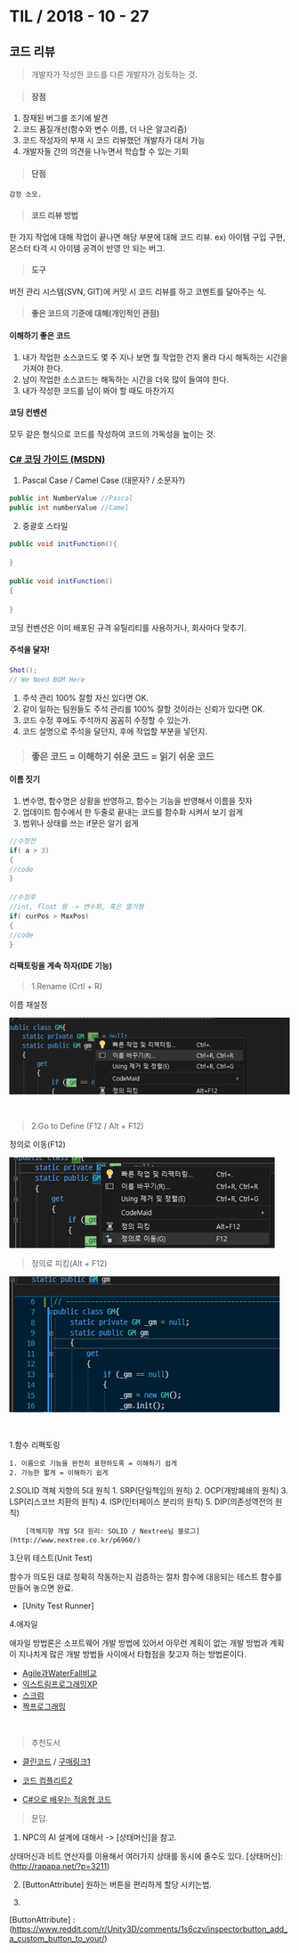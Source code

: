 # TIL / 2018 - 10 - 27 
## 코드 리뷰 
> 개발자가 작성한 코드를 다른 개발자가 검토하는 것. 

> #### 장점 

1. 잠재된 버그를 조기에 발견 
2. 코드 품질개선(함수와 변수 이름, 더 나은 알고리즘) 
3. 코드 작성자의 부재 시 코드 리뷰했던 개발자가 대처 가능 
4. 개발자들 간의 의견을 나누면서 학습할 수 있는 기회 

> #### 단점 

``감정 소모.`` 

> #### 코드 리뷰 방법 
한 가지 작업에 대해 작업이 끝나면 해당 부분에 대해 코드 리뷰. 
ex) 아이템 구입 구현, 몬스터 타격 시 아이템 공격이 반영 안 되는 버그. 

> #### 도구 
버전 관리 시스템(SVN, GIT)에 커밋 시 코드 리뷰를 하고 코멘트를 달아주는 식. 

> #### 좋은 코드의 기준에 대해(개인적인 관점) 

#### 이해하기 좋은 코드 
1. 내가 작업한 소스코드도 몇 주 지나 보면 뭘 작업한 건지 몰라 다시 해독하는 시간을 가져야 한다. 
2. 남이 작업한 소스코드는 해독하는 시간을 더욱 많이 들여야 한다. 
3. 내가 작성한 코드를 남이 봐야 할 때도 마찬가지 

#### 코딩 컨벤션 
모두 같은 형식으로 코드를 작성하여 코드의 가독성을 높이는 것. 

### [C# 코딩 가이드 (MSDN)](http://swconsulting.tistory.com/46) 

1. Pascal Case / Camel Case (대문자? / 소문자?) 

```cs 
public int NumberValue //Pascal 
public int numberValue //Camel 
``` 

2. 중괄호 스타일 

```cs 
public void initFunction(){ 

} 

public void initFunction() 
{ 

} 
``` 

코딩 컨벤션은 이미 배포된 규격 유틸리티를 사용하거나, 회사마다 맞추기. 

#### 주석을 달자! 

```cs
Shot();
// We Need BGM Here
```
1. 주석 관리 100% 잘할 자신 있다면 OK. 
2. 같이 일하는 팀원들도 주석 관리를 100% 잘할 것이라는 신뢰가 있다면 OK. 
3. 코드 수정 후에도 주석까지 꼼꼼히 수정할 수 있는가. 
4. 코드 설명으로 주석을 달던지, 후에 작업할 부분을 넣던지. 

> ### 좋은 코드 = 이해하기 쉬운 코드 = 읽기 쉬운 코드 

#### 이름 짓기 
1. 변수명, 함수명은 상황을 반영하고, 함수는 기능을 반영해서 이름을 짓자 
2. 업데이트 함수에서 한 두줄로 끝내는 코드를 함수화 시켜서 보기 쉽게 
3. 범위나 상태를 쓰는 if문은 알기 쉽게 

```cs 
//수정전 
if( a > 3) 
{ 
//code 
} 

//수정후
//int, float 형 -> 변수화, 혹은 열거형
if( curPos > MaxPos)
{
//code
}
```

#### 리팩토링을 계속 하자(IDE 기능)

> 1.Rename (Crtl + R)

이름 재설정

![](2018-11-20-14-34-08.png)

<br>

> 2.Go to Define (F12 / Alt + F12)

정의로 이동(F12)

![](2018-11-20-14-35-30.png)

> 정의로 피킹(Alt + F12)

![](2018-11-20-14-36-44.png)

<br>

1.함수 리펙토링

    1. 이름으로 기능을 완전히 표현하도록 = 이해하기 쉽게
    2. 가능한 짧게 = 이해하기 쉽게

2.SOLID 객체 지향의 5대 원칙
    1. SRP(단일책임의 원칙)
    2. OCP(개방폐쇄의 원칙)
    3. LSP(리스코브 치환의 원칙)
    4. ISP(인터페이스 분리의 원칙)
    5. DIP(의존성역전의 원칙)

        [객체지향 개발 5대 원리: SOLID / Nextree님 블로그](http://www.nextree.co.kr/p6960/)

3.단위 테스트(Unit Test)

함수가 의도된 대로 정확히 작동하는지 검증하는 절차
함수에 대응되는 테스트 함수를 만들어 놓으면 완료.

* [Unity Test Runner]

4.애자일

애자일 방법론은 소프트웨어 개발 방법에 있어서 아무런 계획이 없는 개발 방법과 계획이 지나치게 많은 개발 방법들 사이에서 타협점을 찾고자 하는 방법론이다.

* [Agile과WaterFall비교]
* [익스트림프로그래밍XP]
* [스크럼]
* [짝프로그래밍]


[짝프로그래밍]:(https://gmlwjd9405.github.io/2018/07/02/agile-pair-programming.html)

[스크럼]:
(https://brunch.co.kr/@insuk/13)

[Agile과WaterFall비교]:(https://hiseon.me/2018/06/29/agile-vs-waterfall/)
 
[익스트림프로그래밍XP]:(http://brownbears.tistory.com/322)
<br>

> 추천도서 

* [클린코드] / [구매링크1]

* [코드 컴플리트2] 

* [C#으로 배우는 적응형 코드]

[클린코드]:(https://medium.com/@joongwon/%ED%81%B4%EB%A6%B0-%EC%BD%94%EB%93%9C%EC%99%80-%EC%86%8C%ED%94%84%ED%8A%B8%EC%9B%A8%EC%96%B4-%EC%9E%A5%EC%9D%B8-%EC%A0%95%EC%8B%A0-59b4d8d143ed)

[구매링크1]:(http://www.yes24.co.kr/24/goods/11681152)

[코드 컴플리트2]:http://www.yes24.com/24/goods/44130507

[C#으로 배우는 적응형 코드]:http://www.yes24.com/24/goods/23127357

> 문답.
1. NPC의 AI 설계에 대해서 ->
[상태머신]을 참고.

상태머신과 비트 연산자를 이용해서 여러가지 상태를 동시에 줄수도 있다.
[상태머신]:(http://rapapa.net/?p=3211)

2. [ButtonAttribute]
원하는 버튼을 편리하게 할당 시키는법.

3. 


[ButtonAttribute] : (https://www.reddit.com/r/Unity3D/comments/1s6czv/inspectorbutton_add_a_custom_button_to_your/)
